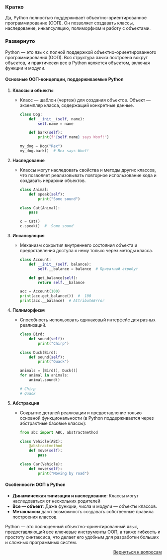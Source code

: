 ### Кратко

Да, Python полностью поддерживает объектно-ориентированное программирование (ООП). Он позволяет создавать классы,
наследование, инкапсуляцию, полиморфизм и работу с объектами.

### Развернуто

Python — это язык с полной поддержкой объектно-ориентированного программирования (ООП). Вся структура языка построена
вокруг объектов, и практически все в Python является объектом, включая функции и модули.

#### Основные ООП-концепции, поддерживаемые Python

1. **Классы и объекты**
    
    - Класс — шаблон (чертеж) для создания объектов. Объект — экземпляр класса, содержащий конкретные данные.
      
      ```python
      class Dog:
          def __init__(self, name):
              self.name = name

          def bark(self):
              print(f"{self.name} says Woof!")

      my_dog = Dog("Rex")
      my_dog.bark()  # Rex says Woof!
      ```

2. **Наследование**
    
    - Классы могут наследовать свойства и методы других классов, что позволяет реализовывать повторное использование кода
      и создавать иерархии объектов.
      
      ```python
      class Animal:
          def speak(self):
              print("Some sound")

      class Cat(Animal):
          pass

      c = Cat()
      c.speak()  #  Some sound
      ```

3. **Инкапсуляция**
    
    - Механизм сокрытия внутреннего состояния объекта и предоставления доступа к нему только через методы класса.
      
      ```python
      class Account:
          def __init__(self, balance):
              self.__balance = balance  # Приватный атрибут

          def get_balance(self):
              return self.__balance

      acc = Account(100)
      print(acc.get_balance())  #  100
      print(acc.__balance)  # AttributeError
      ```

4. **Полиморфизм**
    
    - Способность использовать одинаковый интерфейс для разных реализаций.
      
      ```python
      class Bird:
          def sound(self):
              print("Chirp")

      class Duck(Bird):
          def sound(self):
              print("Quack")

      animals = [Bird(), Duck()]
      for animal in animals:
          animal.sound()

      # Chirp
      # Quack
      ```

5. **Абстракция**
    
    - Сокрытие деталей реализации и предоставление только основной функциональности (в Python поддерживается через
      абстрактные базовые классы):
      
      ```python
      from abc import ABC, abstractmethod

      class Vehicle(ABC):
          @abstractmethod
          def move(self):
              pass

      class Car(Vehicle):
          def move(self):
              print("Moving by road")
      ```

#### Особенности ООП в Python

- **Динамическая типизация и наследование**: Классы могут наследоваться от нескольких родителей
- **Все — объект**: Даже функции, числа и модули — объекты классов.
- **Метаклассы** дают возможность создавать собственные правила построения классов.

Python — это полноценный объектно-ориентированный язык, предоставляющий все ключевые инструменты ООП, а также гибкость
и простоту синтаксиса, что делает его удобным для разработки больших и сложных программных систем.

<div align="right">

[Вернуться к вопросам](../Вопросы.md)

</div>
